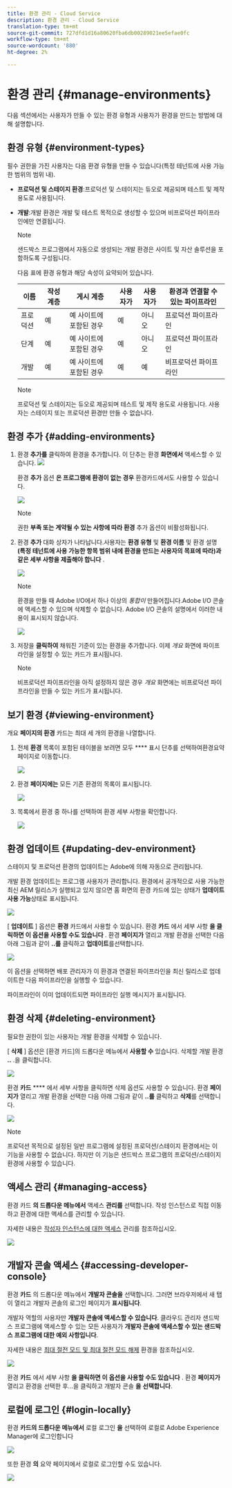 ```yaml
---
title: 환경 관리 - Cloud Service
description: 환경 관리 - Cloud Service
translation-type: tm+mt
source-git-commit: 727dfd1d16a80620fba6db00289021ee5efae0fc
workflow-type: tm+mt
source-wordcount: '880'
ht-degree: 2%

---
```



# 환경 관리 {#manage-environments}

다음 섹션에서는 사용자가 만들 수 있는 환경 유형과 사용자가 환경을 만드는 방법에 대해 설명합니다.

## 환경 유형 {#environment-types}

필수 권한을 가진 사용자는 다음 환경 유형을 만들 수 있습니다(특정 테넌트에 사용 가능한 범위의 범위 내).

* **프로덕션 및 스테이지 환경**:프로덕션 및 스테이지는 듀오로 제공되며 테스트 및 제작 용도로 사용됩니다.

* **개발**:개발 환경은 개발 및 테스트 목적으로 생성할 수 있으며 비프로덕션 파이프라인에만 연결됩니다.

   >[!NOTE]
   >샌드박스 프로그램에서 자동으로 생성되는 개발 환경은 사이트 및 자산 솔루션을 포함하도록 구성됩니다.

   다음 표에 환경 유형과 해당 속성이 요약되어 있습니다.

   | 이름 | 작성 계층 | 게시 계층 | 사용자가 | 사용자가 | 환경과 연결할 수 있는 파이프라인 |
   |--- |--- |--- |--- |---|---|
   | 프로덕션 | 예 | 예 사이트에 포함된 경우 | 예 | 아니오 | 프로덕션 파이프라인 |
   | 단계 | 예 | 예 사이트에 포함된 경우 | 예 | 아니오 | 프로덕션 파이프라인 |
   | 개발 | 예 | 예 사이트에 포함된 경우 | 예 | 예 | 비프로덕션 파이프라인 |

   >[!NOTE]
   >프로덕션 및 스테이지는 듀오로 제공되며 테스트 및 제작 용도로 사용됩니다.  사용자는 스테이지 또는 프로덕션 환경만 만들 수 없습니다.

## 환경 추가 {#adding-environments}

1. 환경 **추가를** 클릭하여 환경을 추가합니다. 이 단추는 환경 **화면에서** 액세스할 수 있습니다.
   ![](assets/environments-tab.png)

   환경 **추가** 옵션 **은 프로그램에 환경이 없는 경우** 환경카드에서도 사용할 수 있습니다.

   ![](assets/no-environments.png)

   >[!NOTE]
   >권한 **부족 또는 계약될 수 있는 사항에 따라 환경** 추가 옵션이 비활성화됩니다.

1. 환경 **추가** 대화 상자가 나타납니다.사용자는 **환경 유형** 및 **환경 이름** 및 환경 설명 **(특정 테넌트에 사용 가능한 항목 범위 내에 환경을 만드는 사용자의 목표에 따라)과 같은 세부 사항을 제출해야 합니다** .

   ![](assets/add-environment2.png)

   >[!NOTE]
   >환경을 만들 때 Adobe I/O에서 하나 이상의 *통합이* 만들어집니다.Adobe I/O 콘솔에 액세스할 수 있으며 삭제할 수 없습니다. Adobe I/O 콘솔의 설명에서 이러한 내용이 표시되지 않습니다.

   ![](assets/add-environment-image1.png)

1. 저장을 **클릭하여** 채워진 기준이 있는 환경을 추가합니다.  이제 *개요* 화면에 파이프라인을 설정할 수 있는 카드가 표시됩니다.

   >[!NOTE]
   >비프로덕션 파이프라인을 아직 설정하지 않은 경우 *개요* 화면에는 비프로덕션 파이프라인을 만들 수 있는 카드가 표시됩니다.


## 보기 환경 {#viewing-environment}

개요 **페이지의 환경** 카드는 최대 세 개의 환경을 나열합니다.

1. 전체 **환경** 목록이 포함된 테이블을 보려면 모두 **** 표시 단추를 선택하여환경요약 페이지로 이동합니다.

   ![](assets/environment-view-1.png)

1. 환경 **페이지에는** 모든 기존 환경의 목록이 표시됩니다.

   ![](assets/environment-view-2.png)

1. 목록에서 환경 중 하나를 선택하여 환경 세부 사항을 확인합니다.

   ![](assets/environment-view-3.png)


## 환경 업데이트 {#updating-dev-environment}

스테이지 및 프로덕션 환경의 업데이트는 Adobe에 의해 자동으로 관리됩니다.

개발 환경 업데이트는 프로그램 사용자가 관리합니다. 환경에서 공개적으로 사용 가능한 최신 AEM 릴리스가 실행되고 있지 않으면 홈 화면의 환경 카드에 있는 상태가 **업데이트 사용 가능**&#x200B;상태로 표시됩니다.

![](assets/update-environ-1.png)


[ **업데이트** ] 옵션은 **환경** 카드에서 사용할 수 있습니다.
환경 **카드** 에서 세부 사항 **을 클릭하면 이 옵션을 사용할 수도 있습니다** . 환경 **페이지가** 열리고 개발 환경을 선택한 다음 아래 그림과 같이 **..를** 클릭하고 **업데이트**&#x200B;를선택합니다.

![](assets/environments-screen-update.png)

이 옵션을 선택하면 배포 관리자가 이 환경과 연결된 파이프라인을 최신 릴리스로 업데이트한 다음 파이프라인을 실행할 수 있습니다.

파이프라인이 이미 업데이트되면 파이프라인 실행 메시지가 표시됩니다.

## 환경 삭제 {#deleting-environment}

필요한 권한이 있는 사용자는 개발 환경을 삭제할 수 있습니다.

[ **삭제** ] 옵션은 [환경 카드]의 드롭다운 메뉴에서 **사용할 수** 있습니다. 삭제할 개발 환경 **..** .을 클릭합니다.

![](assets/environ-delete.png)

환경 **카드** **** 에서 세부 사항을 클릭하면 삭제 옵션도 사용할 수 있습니다. 환경 **페이지가** 열리고 개발 환경을 선택한 다음 아래 그림과 같이 **..를** 클릭하고 **삭제**&#x200B;를 선택합니다.

![](assets/environ-delete-2.png)


>[!NOTE]
>
>프로덕션 목적으로 설정된 일반 프로그램에 설정된 프로덕션/스테이지 환경에서는 이 기능을 사용할 수 없습니다. 하지만 이 기능은 샌드박스 프로그램의 프로덕션/스테이지 환경에 사용할 수 있습니다.

## 액세스 관리 {#managing-access}

환경 카드 **의 드롭다운 메뉴에서** 액세스 **관리를** 선택합니다. 작성 인스턴스로 직접 이동하고 환경에 대한 액세스를 관리할 수 있습니다.

자세한 내용은 [작성자 인스턴스에 대한 액세스](/help/onboarding/getting-access-to-aem-in-cloud/navigation.md#manage-access-aem) 관리를 참조하십시오.

![](assets/environ-manage-access.png)


## 개발자 콘솔 액세스 {#accessing-developer-console}

환경 **카드** 의 드롭다운 메뉴에서 **개발자 콘솔을** 선택합니다. 그러면 브라우저에서 새 탭이 열리고 개발자 콘솔의 로그인 페이지가 **표시됩니다**.

개발자 역할의 사용자만 **개발자 콘솔에 액세스할 수 있습니다**. 클라우드 관리자 샌드박스 프로그램에 액세스할 수 있는 모든 사용자가 **개발자 콘솔에 액세스할 수 있는 샌드박스 프로그램에 대한 예외 사항입니다**.

자세한 내용은 [최대 절전 모드 및 최대 절전 모드 해제](https://docs.adobe.com/content/help/en/experience-manager-cloud-service/onboarding/getting-access/cloud-service-programs/sandbox-programs.html#hibernating-introduction) 환경을 참조하십시오.


![](assets/environ-dev-console.png)

환경 **카드** 에서 세부 사항 **을 클릭하면 이 옵션을 사용할 수도 있습니다** . 환경 **페이지가** 열리고 환경을 선택한 후...을 클릭하고 개발자 콘솔 **을** **선택합니다**.

## 로컬에 로그인 {#login-locally}

환경 **카드의 드롭다운 메뉴에서** 로컬 로그인 **을** 선택하여 로컬로 Adobe Experience Manager에 로그인합니다

![](assets/environ-login-locally.png)

또한 환경 **의** 요약 페이지에서 로컬로 로그인할 수도 있습니다.

![](assets/environ-login-locally-2.png)

